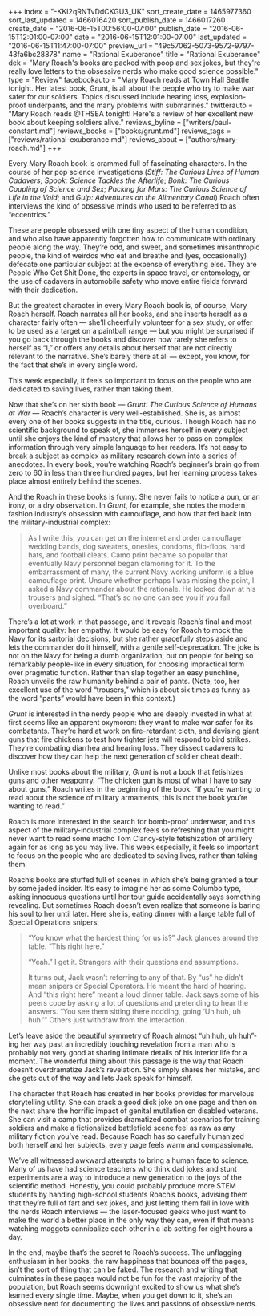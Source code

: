 +++
index = "-KKI2qRNTvDdCKGU3_UK"
sort_create_date = 1465977360
sort_last_updated = 1466016420
sort_publish_date = 1466017260
create_date = "2016-06-15T00:56:00-07:00"
publish_date = "2016-06-15T12:01:00-07:00"
date = "2016-06-15T12:01:00-07:00"
last_updated = "2016-06-15T11:47:00-07:00"
preview_url = "49c57062-5073-9572-9797-43fa6bc28878"
name = "Rational Exuberance"
title = "Rational Exuberance"
dek = "Mary Roach's books are packed with poop and sex jokes, but they're really love letters to the obsessive nerds who make good science possible."
type = "Review"
facebookauto = "Mary Roach reads at Town Hall Seattle tonight. Her latest book, Grunt, is all about the people who try to make war safer for our soldiers. Topics discussed include hearing loss, explosion-proof underpants, and the many problems with submarines."
twitterauto = "Mary Roach reads @THSEA tonight! Here's a review of her excellent new book about keeping soldiers alive."
reviews_byline = ["writers/paul-constant.md"]
reviews_books = ["books/grunt.md"]
reviews_tags = ["reviews/rational-exuberance.md"]
reviews_about = ["authors/mary-roach.md"]
+++

Every Mary Roach book is crammed full of fascinating characters. In the course of her pop science investigations (*Stiff: The Curious Lives of Human Cadavers*; *Spook: Science Tackles the Afterlife*; *Bonk: The Curious Coupling of Science and Sex*; *Packing for Mars: The Curious Science of Life in the Void*; and *Gulp: Adventures on the Alimentary Canal*) Roach often interviews the kind of obsessive minds who used to be referred to as “eccentrics.” 

These are people obsessed with one tiny aspect of the human condition, and who also have apparently forgotten how to communicate with ordinary people along the way. They’re odd, and sweet, and sometimes misanthropic people, the kind of weirdos who eat and breathe and (yes, occasionally) defecate one particular subject at the expense of everything else. They are People Who Get Shit Done, the experts in space travel, or entomology, or the use of cadavers in automobile safety who move entire fields forward with their dedication.

But the greatest character in every Mary Roach book is, of course, Mary Roach herself. Roach narrates all her books, and she inserts herself as a character fairly often — she’ll cheerfully volunteer for a sex study, or offer to be used as a target on a paintball range — but you might be surprised if you go back through the books and discover how rarely she refers to herself as “I,” or offers any details about herself that are not directly relevant to the narrative. She’s barely there at all — except, you know, for the fact that she’s in every single word.

<p class="pull-quote">This week especially, it feels so important to focus on the people who are dedicated to saving lives, rather than taking them.</p>

Now that she’s on her sixth book — *Grunt: The Curious Science of Humans at War* — Roach’s character is very well-established. She is, as almost every one of her books suggests in the title, curious. Though Roach has no scientific background to speak of, she immerses herself in every subject until she enjoys the kind of mastery that allows her to pass on complex information through very simple language to her readers. It’s not easy to break a subject as complex as military research down into a series of anecdotes. In every book, you’re watching Roach’s beginner’s brain go from zero to 60 in less than three hundred pages, but her learning process takes place almost entirely behind the scenes.

And the Roach in these books is funny. She never fails to notice a pun, or an irony, or a dry observation. In *Grunt*, for example, she notes the modern fashion industry’s obsession with camouflage, and how that fed back into the military-industrial complex:

<blockquote>As I write this, you can get on the internet and order camouflage wedding bands, dog sweaters, onesies, condoms, flip-flops, hard hats, and football cleats. Camo print became so popular that eventually Navy personnel began clamoring for it. To the embarrassment of many, the current Navy working uniform is a blue camouflage print. Unsure whether perhaps I was missing the point, I asked a Navy commander about the rationale. He looked down at his trousers and sighed. “That’s so no one can see you if you fall overboard.”</blockquote>

There’s a lot at work in that passage, and it reveals Roach’s final and most important quality: her empathy. It would be easy for Roach to mock the Navy for its sartorial decisions, but she rather gracefully steps aside and lets the commander do it himself, with a gentle self-deprecation. The joke is not on the Navy for being a dumb organization, but on people for being so remarkably people-like in every situation, for choosing impractical form over pragmatic function. Rather than slap together an easy punchline, Roach unveils the raw humanity behind a pair of pants. (Note, too, her excellent use of the word “trousers,” which is about six times as funny as the word “pants” would have been in this context.)

<div class="break"></div>

*Grunt* is interested in the nerdy people who are deeply invested in what at first seems like an apparent oxymoron: they want to make war safer for its combatants. They’re hard at work on fire-retardant cloth, and devising giant guns that fire chickens to test how fighter jets will respond to bird strikes. They’re combating diarrhea and hearing loss. They dissect cadavers to discover how they can help the next generation of soldier cheat death.

Unlike most books about the military, *Grunt* is not a book that fetishizes guns and other weaponry. “The chicken gun is most of what I have to say about guns,” Roach writes in the beginning of the book. “If you’re wanting to read about the science of military armaments, this is not the book you’re wanting to read.” 

Roach is more interested in the search for bomb-proof underwear, and this aspect of the military-industrial complex feels so refreshing that you might never want to read some macho Tom Clancy-style fetishization of artillery again for as long as you may live. This week especially, it feels so important to focus on the people who are dedicated to saving lives, rather than taking them.

<div class="break"></div>

Roach’s books are stuffed full of scenes in which she’s being granted a tour by some jaded insider. It’s easy to imagine her as some Columbo type, asking innocuous questions until her tour guide accidentally says something revealing. But sometimes Roach doesn’t even realize that someone is baring his soul to her until later. Here she is, eating dinner with a large table full of Special Operations snipers:

<blockquote><p>“You know what the hardest thing for us is?” Jack glances around the table. “This right here.” </p>
<p>“Yeah.” I get it. Strangers with their questions and assumptions. </p>
<p>It turns out, Jack wasn’t referring to any of that. By “us” he didn’t mean snipers or Special Operators. He meant the hard of hearing. And “this right here” meant a loud dinner table. Jack says some of his peers cope by asking a lot of questions and pretending to hear the answers. “You see them sitting there nodding, going ‘Uh huh, uh huh.’” Others just withdraw from the interaction.</p></blockquote>

Let’s leave aside the beautiful symmetry of Roach almost “uh huh, uh huh”-ing her way past an incredibly touching revelation from a man who is probably not very good at sharing intimate details of his interior life for a moment. The wonderful thing about this passage is the way that Roach doesn’t overdramatize Jack’s revelation. She simply shares her mistake, and she gets out of the way and lets Jack speak for himself.

<div class="break"></div>

The character that Roach has created in her books provides for marvelous storytelling utility. She can crack a good dick joke on one page and then on the next share the horrific impact of genital mutilation on disabled veterans. She can visit a camp that provides dramatized combat scenarios for training soldiers and make a fictionalized battlefield scene feel as raw as any military fiction you’ve read. Because Roach has so carefully humanized both herself and her subjects, every page feels warm and compassionate.

We’ve all witnessed awkward attempts to bring a human face to science. Many of us have had science teachers who think dad jokes and stunt experiments are a way to introduce a new generation to the joys of the scientific method. Honestly, you could probably produce more STEM students by handing high-school students Roach’s books, advising them that they’re full of fart and sex jokes, and just letting them fall in love with the nerds Roach interviews — the laser-focused geeks who just want to make the world a better place in the only way they can, even if that means watching maggots cannibalize each other in a lab setting for eight hours a day.

In the end, maybe that’s the secret to Roach’s success. The unflagging enthusiasm in her books, the raw happiness that bounces off the pages, isn’t the sort of thing that can be faked. The research and writing that culminates in these pages would not be fun for the vast majority of the population, but Roach seems downright excited to show us what she’s learned every single time. Maybe, when you get down to it, she’s an obsessive nerd for documenting the lives and passions of obsessive nerds.
